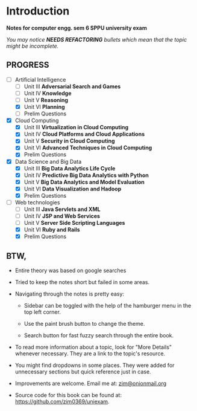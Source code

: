 # Introduction

**Notes for computer engg. sem 6 SPPU university exam**

_You may notice **NEEDS REFACTORING** bullets which mean that the topic might
be incomplete._

## PROGRESS

- [ ] Artificial Intelligence
  - [ ] Unit III **Adversarial Search and Games**
  - [ ] Unit IV **Knowledge**
  - [ ] Unit V **Reasoning**
  - [x] Unit VI **Planning**
  - [ ] Prelim Questions
- [x] Cloud Computing
  - [x] Unit III **Virtualization in Cloud Computing**
  - [x] Unit IV **Cloud Platforms and Cloud Applications**
  - [x] Unit V **Security in Cloud Computing**
  - [x] Unit VI **Advanced Techniques in Cloud Computing**
  - [x] Prelim Questions
- [x] Data Science and Big Data
  - [x] Unit III **Big Data Analytics Life Cycle**
  - [x] Unit IV **Predictive Big Data Analytics with Python**
  - [x] Unit V **Big Data Analytics and Model Evaluation**
  - [x] Unit VI **Data Visualization and Hadoop**
  - [x] Prelim Questions
- [ ] Web technologies
  - [ ] Unit III **Java Servlets and XML**
  - [ ] Unit IV **JSP and Web Services**
  - [ ] Unit V **Server Side Scripting Languages**
  - [x] Unit VI **Ruby and Rails**
  - [x] Prelim Questions

## BTW,

- Entire theory was based on google searches

- Tried to keep the notes short but failed in some areas.

- Navigating through the notes is pretty easy:

  - Sidebar can be toggled with the help of the hamburger menu in the top left
    corner.

  - Use the paint brush button to change the theme.

  - Search button for fast fuzzy search through the entire book.

- To read more information about a topic, look for "More Details" whenever
  necessary. They are a link to the topic's resource.

- You might find dropdowns in some places. They were added for unnecessary
sections but quick reference just in case.

- Improvements are welcome. Email me at: <zim@onionmail.org>

- Source code for this book can be found at:
  <https://github.com/zim0369/uniexam>.
